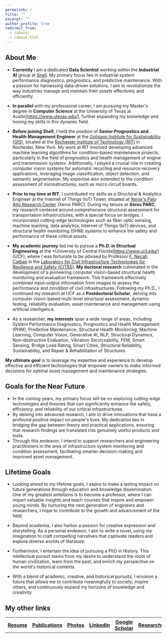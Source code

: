 ```yaml
---
permalink: /
title: ""
excerpt: ""
author_profile: true
redirect_from: 
  - /about/
  - /about.html
---
```


## About Me

* **Currently** I am a dedicated **Data Scientist** working within the **Industrial AI** group at [Shell](https://www.shell.us/about-us/projects-and-locations/shell-technology-center-houston.html). My primary focus lies in industrial system performance diagnostics, prognostics, and predictive maintenance. With a passion for harnessing data-driven solutions, I aim to revolutionize the way industries manage and maintain their assets effectively and efficiently.

* **In parallel** with my professional career, I am pursuing my Master's degree in **Computer Science** at the University of Texas at Austin[https://www.utexas.edu/], further expanding my knowledge and honing my skills in this dynamic field.

* **Before joining Shell**, I held the position of **Senior Prognostics and Health Management Engineer** at the [Golisano Institute for Sustainability (GIS)](https://www.rit.edu/sustainabilityinstitute/), located at the [Rochester Institute of Technology (RIT)](https://www.rit.edu/) in Rochester, New York. My work at RIT involved developing advanced machine learning algorithms for condition-based maintenance projects, particularly in the field of prognostics and health management of engine and transmission systems. Additionally, I played a crucial role in creating computer vision systems for automatic recycling and resource recovery applications, leveraging image classification, object detection, and semantic segmentation. My expertise also extended to the condition assessment of microstructures, such as micro circuit boards.

* **Prior to my time at RIT**, I contributed my skills as a Structural & Analytics Engineer at the Internet of Things (IoT) Tower, situated at [Xerox's Palo Alto Research Center](https://www.parc.com/) (Xerox PARC). During my tenure at **Xerox PARC**, my research centered around comprehensive structural assessment for transportation infrastructures, with a special focus on bridges. I incorporated cutting-edge technologies such as fiber optic sensing, machine learning, data analytics, Internet of Things (IoT) devices, and structural health monitoring (SHM) systems to enhance the safety and performance of these critical assets.

* **My academic journey** led me to pursue a **Ph.D. in Structual Engineering** at the *University of Central Florida[https://www.ucf.edu/] (UCF), where I was fortunate to be advised by Professor [F. Necati Catbas](https://www.cece.ucf.edu/catbas/) in the [Laboratory for Civil Infrastructure Technologies for Resilience and Safety (CITRS)](https://www.cece.ucf.edu/CITRS/). **My doctoral research** culminated in the development of a pioneering computer vision-based structural health monitoring and evaluation framework. This framework effectively combined input-output information from images to assess the performance and condition of civil infrastructures. Following my Ph.D., I continued my research at UCF as a **Postdoctoral Scholar**, delving into computer vision-based multi-level structural assessment, dynamic testing, reliability evaluation, asset maintenance and management using artificial intelligence.

* As a researcher, **my interests** span a wide range of areas, including System Performance Diagnostics, Prognostics and Health Management (PHM), Predictive Maintenance, Structural Health Monitoring, Machine Learning, Computer Vision, Generative AI, NLP, Structural Dynamics, Non-destructive Evaluation, Vibration Serviceability, FEM, Smart Sensing, Bridge Load Rating, Smart Cities, Structural Reliability, Sustainability, and Repair & Rehabilitation of Structures.

**My ultimate goal** is to leverage my expertise and experience to develop effective and efficient technologies that empower owners to make informed decisions for optimal asset management and maintenance strategies.

## Goals for the Near Future

* In the coming years, my primary focus will be on exploring cutting-edge technologies and theories that can significantly enhance the safety, efficiency, and reliability of our critical infrastructures. 
* By delving into advanced research, I aim to drive innovations that have a profound positive impact on people's lives. My dedication lies in bridging the gap between theory and practical applications, ensuring that research findings are translated into genuinely useful products and tools. 
* Through this endeavor, I intend to support researchers and engineering practitioners in the area of infrastructure system monitoring and condition assessment, facilitating smarter decision-making and improved asset management.

## Lifetime Goals

* Looking ahead to my lifetime goals, I aspire to make a lasting impact on future generations through education and knowledge dissemination. One of my greatest ambitions is to become a professor, where I can impart valuable insights and teach courses that inspire and empower young minds. By nurturing the next generation of engineers and researchers, I hope to contribute to the growth and advancement of the field.

* Beyond academia, I also harbor a passion for creative expression and storytelling. As a personal endeavor, I aim to write a novel, using my imagination to craft compelling narratives that captivate readers and explore diverse worlds of literature.

* Furthermore, I entertain the idea of pursuing a PhD in History. This intellectual pursuit stems from my desire to understand the roots of human civilization, learn from the past, and enrich my perspective on the world's historical contexts.

* With a blend of academic, creative, and historical pursuits, I envision a future that allows me to contribute meaningfully to society, inspire others, and continuously expand my horizons of knowledge and creativity.

## My other links

<table>
  <tr>
    <th><a href="https://chuanzhidong.github.io/resume/">Resume</a></th>
    <th><a href="https://chuanzhidong.github.io/publications/">Publications</a></th>
    <th><a href="https://chuanzhidong.github.io/photovisuals/">Photos</a></th>
    <th><a href="https://www.linkedin.com/in/chuanzhidong">LinkedIn</a></th>
    <th><a href="https://scholar.google.com/citations?user=Xs_dNn4AAAAJ&hl=en&authuser=1">Google Scholar</a></th>
    <th><a href="https://www.researchgate.net/profile/Chuan_Zhi_Dong">ResearchGate</a></th>
  </tr>
</table>
  


<!-- Like many other Jekyll-based GitHub Pages templates, academicpages makes you separate the website's content from its form. The content & metadata of your website are in structured markdown files, while various other files constitute the theme, specifying how to transform that content & metadata into HTML pages. You keep these various markdown (.md), YAML (.yml), HTML, and CSS files in a public GitHub repository. Each time you commit and push an update to the repository, the [GitHub pages](https://pages.github.com/) service creates static HTML pages based on these files, which are hosted on GitHub's servers free of charge.

Create content & metadata
For site content, there is one markdown file for each type of content, which are stored in directories like _publications, _talks, _posts, _teaching, or _pages. For example, each talk is a markdown file in the [_talks directory](https://github.com/academicpages/academicpages.github.io/tree/master/_talks). At the top of each markdown file is structured data in YAML about the talk, which the theme will parse to do lots of cool stuff. The same structured data about a talk is used to generate the list of talks on the [Talks page](https://academicpages.github.io/talks), each [individual page](https://academicpages.github.io/talks/2012-03-01-talk-1) for specific talks, the talks section for the [CV page](https://academicpages.github.io/cv), and the [map of places you've given a talk](https://academicpages.github.io/talkmap.html) (if you run this [python file](https://github.com/academicpages/academicpages.github.io/blob/master/talkmap.py) or [Jupyter notebook](https://github.com/academicpages/academicpages.github.io/blob/master/talkmap.ipynb), which creates the HTML for the map based on the contents of the _talks directory).

**Markdown generator**

I have also created [a set of Jupyter notebooks](https://github.com/academicpages/academicpages.github.io/tree/master/markdown_generator
) that converts a CSV containing structured data about talks or presentations into individual markdown files that will be properly formatted for the academicpages template. The sample CSVs in that directory are the ones I used to create my own personal website at stuartgeiger.com. My usual workflow is that I keep a spreadsheet of my publications and talks, then run the code in these notebooks to generate the markdown files, then commit and push them to the GitHub repository.

How to edit your site's GitHub repository
Many people use a git client to create files on their local computer and then push them to GitHub's servers. If you are not familiar with git, you can directly edit these configuration and markdown files directly in the github.com interface. Navigate to a file (like [this one](https://github.com/academicpages/academicpages.github.io/blob/master/_talks/2012-03-01-talk-1.md) and click the pencil icon in the top right of the content preview (to the right of the "Raw | Blame | History" buttons). You can delete a file by clicking the trashcan icon to the right of the pencil icon. You can also create new files or upload files by navigating to a directory and clicking the "Create new file" or "Upload files" buttons. 

Example: editing a markdown file for a talk
![Editing a markdown file for a talk](/images/editing-talk.png) -->
